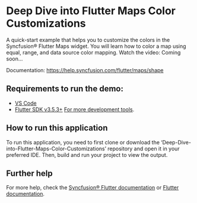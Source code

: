# Deep Dive into Flutter Maps Color Customizations
A quick-start example that helps you to customize the colors in the Syncfusion&reg; Flutter Maps widget. You will learn how to color a map using equal, range, and data source color mapping.
Watch the video: Coming soon...

Documentation: https://help.syncfusion.com/flutter/maps/shape

## Requirements to run the demo:
* [VS Code](https://code.visualstudio.com/download)
* [Flutter SDK v3.5.3+](https://flutter.dev/docs/development/tools/sdk/overview)
[For more development tools](https://flutter.dev/docs/development/tools/devtools/overview).

## How to run this application
To run this application, you need to first clone or download the ‘Deep-Dive-into-Flutter-Maps-Color-Customizations’ repository and open it in your preferred IDE. Then, build and run your project to view the output.

## Further help
For more help, check the [Syncfusion&reg; Flutter documentation](https://help.syncfusion.com/flutter/introduction/overview) or
 [Flutter documentation](https://flutter.dev/docs/get-started/install).

